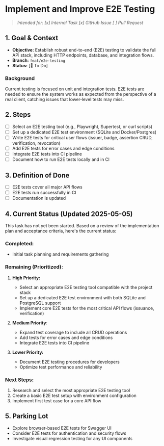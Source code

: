 # Implement and Improve E2E Testing

> _Intended for: [x] Internal Task  [x] GitHub Issue  [ ] Pull Request_

## 1. Goal & Context
- **Objective:** Establish robust end-to-end (E2E) testing to validate the full API stack, including HTTP endpoints, database, and integration flows.
- **Branch:** `feat/e2e-testing`
- **Status:** [🔲 To Do]

### Background
Current testing is focused on unit and integration tests. E2E tests are needed to ensure the system works as expected from the perspective of a real client, catching issues that lower-level tests may miss.

## 2. Steps
- [ ] Select an E2E testing tool (e.g., Playwright, Supertest, or curl scripts)
- [ ] Set up a dedicated E2E test environment (SQLite and Docker/Postgres)
- [ ] Write E2E tests for critical user flows (issuer, badge, assertion CRUD, verification, revocation)
- [ ] Add E2E tests for error cases and edge conditions
- [ ] Integrate E2E tests into CI pipeline
- [ ] Document how to run E2E tests locally and in CI

## 3. Definition of Done
- [ ] E2E tests cover all major API flows
- [ ] E2E tests run successfully in CI
- [ ] Documentation is updated

## 4. Current Status (Updated 2025-05-05)

This task has not yet been started. Based on a review of the implementation plan and acceptance criteria, here's the current status:

### Completed:
- Initial task planning and requirements gathering

### Remaining (Prioritized):
1. **High Priority:**
   - Select an appropriate E2E testing tool compatible with the project stack
   - Set up a dedicated E2E test environment with both SQLite and PostgreSQL support
   - Implement core E2E tests for the most critical API flows (issuance, verification)

2. **Medium Priority:**
   - Expand test coverage to include all CRUD operations
   - Add tests for error cases and edge conditions
   - Integrate E2E tests into CI pipeline

3. **Lower Priority:**
   - Document E2E testing procedures for developers
   - Optimize test performance and reliability

### Next Steps:
1. Research and select the most appropriate E2E testing tool
2. Create a basic E2E test setup with environment configuration
3. Implement first test case for a core API flow

## 5. Parking Lot
- Explore browser-based E2E tests for Swagger UI
- Consider E2E tests for authentication and security flows
- Investigate visual regression testing for any UI components